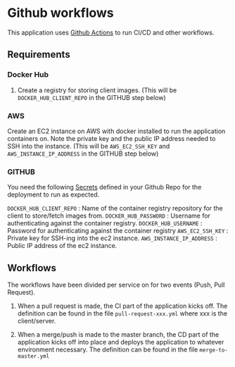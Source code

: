 # Github workflows

This application uses [Github Actions](https://github.com/features/actions) to run CI/CD and other workflows.

## Requirements

### Docker Hub

1. Create a registry for storing client images. (This will be `DOCKER_HUB_CLIENT_REPO` in the GITHUB step below)

### AWS

Create an EC2 instance on AWS with docker installed to run the application containers on. Note the private key and the public IP address needed to SSH into the instance. (This will be `AWS_EC2_SSH_KEY` and `AWS_INSTANCE_IP_ADDRESS` in the GITHUB step below)

### GITHUB

You need the following [Secrets](https://help.github.com/en/articles/virtual-environments-for-github-actions#creating-and-using-secrets-encrypted-variables) defined in your Github Repo for the deployment to run as expected.

`DOCKER_HUB_CLIENT_REPO` : Name of the container registry repository for the client to store/fetch images from.
`DOCKER_HUB_PASSWORD` : Username for authenticating against the container registry.
`DOCKER_HUB_USERNAME` : Password for authenticating against the container registry
`AWS_EC2_SSH_KEY` : Private key for SSH-ing into the ec2 instance.
`AWS_INSTANCE_IP_ADDRESS` : Public IP address of the ec2 instance.

## Workflows

The workflows have been divided per service on for two events (Push, Pull Request).

1. When a pull request is made, the CI part of the application kicks off. The definition can be found in the file `pull-request-xxx.yml` where xxx is the client/server.

2. When a merge/push is made to the master branch, the CD part of the application kicks off into place and deploys the application to whatever environment necessary. The definition can be found in the file `merge-to-master.yml`
